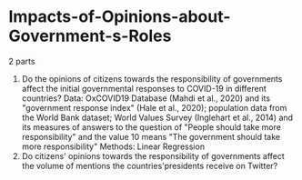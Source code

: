 # Impacts-of-Opinions-about-Government-s-Roles

2 parts

1) Do the opinions of citizens towards the responsibility of governments affect the initial governmental responses to COVID-19 in different countries? 
Data: OxCOVID19 Database (Mahdi et al., 2020) and its "government response index" (Hale et al., 2020); population data from the World Bank dataset; World Values Survey (Inglehart et al., 2014) and its measures of answers to the question of "People should take more responsibility" and the value 10 means "The government should take more responsibility"
Methods: Linear Regression
2)  Do citizens' opinions towards the responsibility of governments affect the volume of mentions the countries'presidents receive on Twitter?

